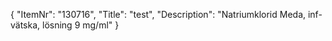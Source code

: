 {
  "ItemNr": "130716",
  "Title": "test",
  "Description": "Natriumklorid Meda, inf-vätska, lösning 9 mg/ml"
}